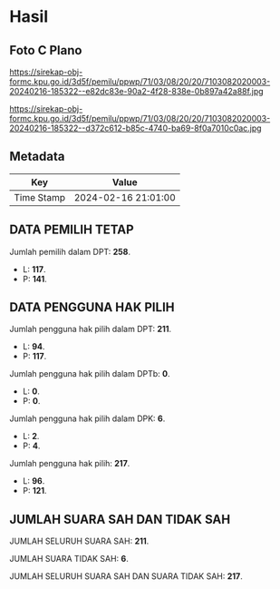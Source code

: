 # Hasil

## Foto C Plano

https://sirekap-obj-formc.kpu.go.id/3d5f/pemilu/ppwp/71/03/08/20/20/7103082020003-20240216-185322--e82dc83e-90a2-4f28-838e-0b897a42a88f.jpg

https://sirekap-obj-formc.kpu.go.id/3d5f/pemilu/ppwp/71/03/08/20/20/7103082020003-20240216-185322--d372c612-b85c-4740-ba69-8f0a7010c0ac.jpg


## Metadata

| Key        | Value               |
| ---------- | ------------------- |
| Time Stamp | 2024-02-16 21:01:00 |


## DATA PEMILIH TETAP

Jumlah pemilih dalam DPT: **258**.
 * L: **117**.
 * P: **141**.

## DATA PENGGUNA HAK PILIH

Jumlah pengguna hak pilih dalam DPT: **211**.
 * L: **94**.
 * P: **117**.

Jumlah pengguna hak pilih dalam DPTb: **0**.
 * L: **0**.
 * P: **0**.

Jumlah pengguna hak pilih dalam DPK: **6**.
 * L: **2**.
 * P: **4**.

Jumlah pengguna hak pilih: **217**.
 * L: **96**.
 * P: **121**.

## JUMLAH SUARA SAH DAN TIDAK SAH

JUMLAH SELURUH SUARA SAH: **211**.

JUMLAH SUARA TIDAK SAH: **6**.

JUMLAH SELURUH SUARA SAH DAN SUARA TIDAK SAH: **217**.



